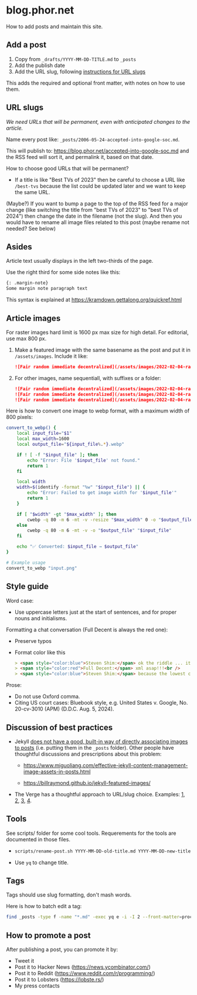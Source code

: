 # blog.phor.net

How to add posts and maintain this site.

## Add a post

1. Copy from `_drafts/YYYY-MM-DD-TITLE.md` to `_posts`
2. Add the publish date
3. Add the URL slug, following [instructions for URL slugs](#url-slugs)

This adds the required and optional front matter, with notes on how to use them.

## URL slugs

*We need URLs that will be permanent, even with anticipated changes to the article.*

Name every post like: `_posts/2006-05-24-accepted-into-google-soc.md`.

This will publish to: <https://blog.phor.net/accepted-into-google-soc.md> and the RSS feed will sort it, and permalink it, based on that date.

How to choose good URLs that will be permanent?

* If a title is like "Best TVs of 2023" then be careful to choose a URL like `/best-tvs` because the list could be updated later and we want to keep the same URL.

(Maybe?) If you want to bump a page to the top of the RSS feed for a major change (like switching the title from "best TVs of 2023" to "best TVs of 2024") then change the date in the filename (not the slug). And then you would have to rename all image files related to this post (maybe rename not needed? See below)

## Asides

Article text usually displays in the left two-thirds of the page.

Use the right third for some side notes like this:

```markdown
{: .margin-note}
Some margin note paragraph text
```

This syntax is explained at <https://kramdown.gettalong.org/quickref.html>

## Article images

For raster images hard limit is 1600 px max size for high detail. For editorial, use max 800 px.

1. Make a featured image with the same basename as the post and put it in `/assets/images`. Include it like:

   ```markdown
   ![Fair random immediate decentralized](/assets/images/2022-02-04-randomization-strategies-for-nft-drops.svg)
   ```

2. For other images, name sequentiall, with suffixes or a folder:

   ```markdown
   ![Fair random immediate decentralized](/assets/images/2022-02-04-randomization-strategies-for-nft-drops-2.svg)
   ![Fair random immediate decentralized](/assets/images/2022-02-04-randomization-strategies-for-nft-drops-some-feature.svg)
   ![Fair random immediate decentralized](/assets/images/2022-02-04-randomization-strategies-for-nft-drops/some-feature.svg)
   ```

Here is how to convert one image to webp format, with a maximum width of 800 pixels:

```sh
convert_to_webp() {
    local input_file="$1"
    local max_width=1600
    local output_file="${input_file%.*}.webp"

    if ! [ -f "$input_file" ]; then
        echo "Error: File '$input_file' not found."
        return 1
    fi

    local width
    width=$(identify -format "%w" "$input_file") || {
        echo "Error: Failed to get image width for '$input_file'"
        return 1
    }

    if [ "$width" -gt "$max_width" ]; then
        cwebp -q 80 -m 6 -mt -v -resize "$max_width" 0 -o "$output_file" "$input_file"
    else
        cwebp -q 80 -m 6 -mt -v -o "$output_file" "$input_file"
    fi

    echo "✅ Converted: $input_file → $output_file"
}

# Example usage
convert_to_webp "input.png"
  ```

## Style guide

Word case:

* Use uppercase letters just at the start of sentences, and for proper nouns and initialisms.

Formatting a chat conversation (Full Decent is always the red one):

* Preserve typos

* Format color like this

  ```md
  > <span style="color:blue">Steven Shim:</span> ok the riddle ... it's not possible, because 8x + 6y = 5 does not have a solution where you can use integers, so there is no way to get 3 or 1 gallons from the mix.... otherwise you'd be able to get 5 gallons. is this right?<br />
  > <span style="color:red">Full Decent:</span> xml asap!!!<br />
  > <span style="color:blue">Steven Shim:</span> because the lowest common denominator is 1
  ```

Prose:

* Do not use Oxford comma.
* Citing US court cases: Bluebook style, e.g. United States v. Google, No. 20-cv-3010 (APM) (D.D.C. Aug. 5, 2024).

## Discussion of best practices

* Jekyll [does not have a good, built-in way of directly associating images to posts](https://github.com/jekyll/jekyll/issues/7681) (i.e. putting them in the `_posts` folder). Other people have thoughtful discussions and prescriptions about this problem:

  * <https://www.miguoliang.com/effective-jekyll-content-management-image-assets-in-posts.html>

  * <https://billraymond.github.io/jekyll-featured-images/>

* The Verge has a thoughtful approach to URL/slug choice. Examples: [1](https://www.theverge.com/22727963/roku-streaming-stick-4k-review), [2](https://www.theverge.com/21375098/best-streaming-device), [3](https://www.theverge.com/2023/1/4/23537503/roku-select-plus-tvs-features-price), [4](https://www.theverge.com/2023/11/15/23961754/sharp-aquos-oled-roku-tv-size-price).

## Tools

See scripts/ folder for some cool tools. Requerements for the tools are documented in those files.

* ```sh
  scripts/rename-post.sh YYYY-MM-DD-old-title.md YYYY-MM-DD-new-title.md
  ```

* Use `yq` to change title.

## Tags

Tags should use slug formatting, don't mash words.

Here is how to batch edit a tag:

```sh
find _posts -type f -name "*.md" -exec yq e -i -I 2 --front-matter=process '.tags |= map(select(. == "mylife") = "my-life")' {} \;
```

## How to promote a post

After publishing a post, you can promote it by:

* Tweet it
* Post it to Hacker News (<https://news.ycombinator.com/>)
* Post it to Reddit (<https://www.reddit.com/r/programming/>)
* Post it to Lobsters (<https://lobste.rs/>)
* My press contacts
